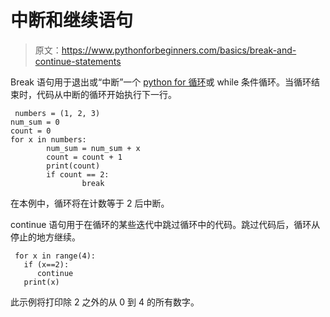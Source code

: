 # 中断和继续语句

> 原文：<https://www.pythonforbeginners.com/basics/break-and-continue-statements>

Break 语句用于退出或“中断”一个 [python for 循环](https://www.pythonforbeginners.com/loops/for-while-and-nested-loops-in-python)或 while 条件循环。当循环结束时，代码从中断的循环开始执行下一行。

```
 numbers = (1, 2, 3)
num_sum = 0
count = 0
for x in numbers:
        num_sum = num_sum + x
        count = count + 1
        print(count)
        if count == 2:
                break 
```

在本例中，循环将在计数等于 2 后中断。

continue 语句用于在循环的某些迭代中跳过循环中的代码。跳过代码后，循环从停止的地方继续。

```
 for x in range(4):
   if (x==2):
      continue
   print(x) 
```

此示例将打印除 2 之外的从 0 到 4 的所有数字。
